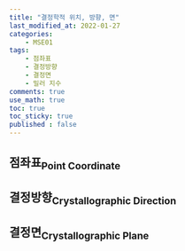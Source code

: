 ```yaml
---
title: "결정학적 위치, 방향, 면"
last_modified_at: 2022-01-27
categories:
    - MSE01
tags:
    - 점좌표
    - 결정방향
    - 결정면
    - 밀러 지수
comments: true
use_math: true
toc: true
toc_sticky: true
published : false
---
```


## 점좌표<sub>Point Coordinate</sub>



## 결정방향<sub>Crystallographic Direction</sub>



## 결정면<sub>Crystallographic Plane</sub>

